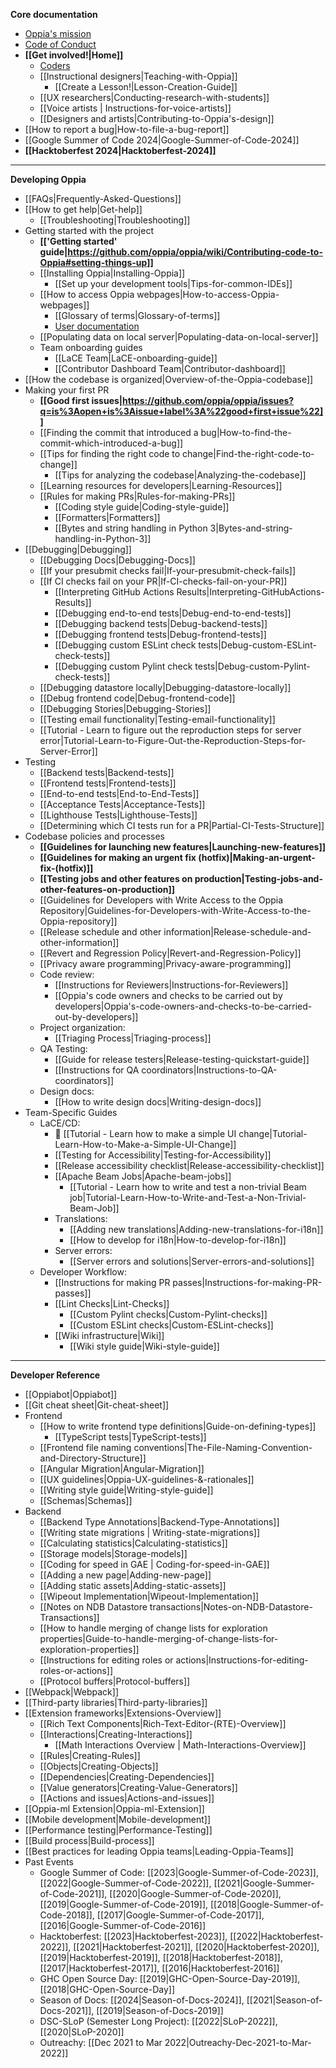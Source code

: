 **Core documentation**
  * [Oppia's mission](Oppia's-Mission)
  * [Code of Conduct](https://github.com/oppia/oppia/blob/develop/.github/CODE_OF_CONDUCT.md)
  * **[[Get involved!|Home]]**
    * [Coders](https://github.com/oppia/oppia/wiki/Contributing-code-to-Oppia#setting-things-up)
    * [[Instructional designers|Teaching-with-Oppia]]
      * [[Create a Lesson!|Lesson-Creation-Guide]]
    * [[UX researchers|Conducting-research-with-students]]
    * [[Voice artists | Instructions-for-voice-artists]]
    * [[Designers and artists|Contributing-to-Oppia's-design]]
  * [[How to report a bug|How-to-file-a-bug-report]]
  * [[Google Summer of Code 2024|Google-Summer-of-Code-2024]]
  * **[[Hacktoberfest 2024|Hacktoberfest-2024]]**
---
**Developing Oppia**
  * [[FAQs|Frequently-Asked-Questions]]
  * [[How to get help|Get-help]]
    * [[Troubleshooting|Troubleshooting]]
  * Getting started with the project
    * **[['Getting started' guide|https://github.com/oppia/oppia/wiki/Contributing-code-to-Oppia#setting-things-up]]**
    * [[Installing Oppia|Installing-Oppia]]
      * [[Set up your development tools|Tips-for-common-IDEs]]
    * [[How to access Oppia webpages|How-to-access-Oppia-webpages]]
      * [[Glossary of terms|Glossary-of-terms]]
      * [User documentation](https://oppia.github.io/)
    * [[Populating data on local server|Populating-data-on-local-server]]
    * Team onboarding guides
      * [[LaCE Team|LaCE-onboarding-guide]]
      * [[Contributor Dashboard Team|Contributor-dashboard]]
  * [[How the codebase is organized|Overview-of-the-Oppia-codebase]]
  * Making your first PR
    * **[[Good first issues|https://github.com/oppia/oppia/issues?q=is%3Aopen+is%3Aissue+label%3A%22good+first+issue%22]]**
    * [[Finding the commit that introduced a bug|How-to-find-the-commit-which-introduced-a-bug]]
    * [[Tips for finding the right code to change|Find-the-right-code-to-change]]
      * [[Tips for analyzing the codebase|Analyzing-the-codebase]]
    * [[Learning resources for developers|Learning-Resources]]
    * [[Rules for making PRs|Rules-for-making-PRs]]
      * [[Coding style guide|Coding-style-guide]]
      * [[Formatters|Formatters]]
      * [[Bytes and string handling in Python 3|Bytes-and-string-handling-in-Python-3]]
  * [[Debugging|Debugging]]
    * [[Debugging Docs|Debugging-Docs]]
    * [[If your presubmit checks fail|If-your-presubmit-check-fails]]
    * [[If CI checks fail on your PR|If-CI-checks-fail-on-your-PR]]
      * [[Interpreting GitHub Actions Results|Interpreting-GitHubActions-Results]]
      * [[Debugging end-to-end tests|Debug-end-to-end-tests]]
      * [[Debugging backend tests|Debug-backend-tests]]
      * [[Debugging frontend tests|Debug-frontend-tests]]
      * [[Debugging custom ESLint check tests|Debug-custom-ESLint-check-tests]]
      * [[Debugging custom Pylint check tests|Debug-custom-Pylint-check-tests]]
    * [[Debugging datastore locally|Debugging-datastore-locally]]
    * [[Debug frontend code|Debug-frontend-code]]
    * [[Debugging Stories|Debugging-Stories]]
    * [[Testing email functionality|Testing-email-functionality]]
    * [[Tutorial - Learn to figure out the reproduction steps for server error|Tutorial-Learn-to-Figure-Out-the-Reproduction-Steps-for-Server-Error]]
  * Testing
      * [[Backend tests|Backend-tests]]
      * [[Frontend tests|Frontend-tests]]
      * [[End-to-end tests|End-to-End-Tests]]
      * [[Acceptance Tests|Acceptance-Tests]]
      * [[Lighthouse Tests|Lighthouse-Tests]]
      * [[Determining which CI tests run for a PR|Partial-CI-Tests-Structure]]
  * Codebase policies and processes
    * **[[Guidelines for launching new features|Launching-new-features]]**
    * **[[Guidelines for making an urgent fix (hotfix)|Making-an-urgent-fix-(hotfix)]]**
    * **[[Testing jobs and other features on production|Testing-jobs-and-other-features-on-production]]**
    * [[Guidelines for Developers with Write Access to the Oppia Repository|Guidelines-for-Developers-with-Write-Access-to-the-Oppia-repository]]
    * [[Release schedule and other information|Release-schedule-and-other-information]]
    * [[Revert and Regression Policy|Revert-and-Regression-Policy]]
    * [[Privacy aware programming|Privacy-aware-programming]]
    * Code review:
      * [[Instructions for Reviewers|Instructions-for-Reviewers]]
      * [[Oppia's code owners and checks to be carried out by developers|Oppia's-code-owners-and-checks-to-be-carried-out-by-developers]]
    * Project organization:
      * [[Triaging Process|Triaging-process]]
    * QA Testing:
      * [[Guide for release testers|Release-testing-quickstart-guide]]
      * [[Instructions for QA coordinators|Instructions-to-QA-coordinators]]
    * Design docs:
      * [[How to write design docs|Writing-design-docs]]
  * Team-Specific Guides
    * LaCE/CD:
      * 👣 [[Tutorial - Learn how to make a simple UI change|Tutorial-Learn-How-to-Make-a-Simple-UI-Change]]
      * [[Testing for Accessibility|Testing-for-Accessibility]]
      * [[Release accessibility checklist|Release-accessibility-checklist]]
      * [[Apache Beam Jobs|Apache-beam-jobs]]
        * [[Tutorial - Learn how to write and test a non-trivial Beam job|Tutorial-Learn-How-to-Write-and-Test-a-Non-Trivial-Beam-Job]]
      * Translations:
        * [[Adding new translations|Adding-new-translations-for-i18n]]
        * [[How to develop for i18n|How-to-develop-for-i18n]]
      * Server errors:
        * [[Server errors and solutions|Server-errors-and-solutions]]
    * Developer Workflow:
      * [[Instructions for making PR passes|Instructions-for-making-PR-passes]]
      * [[Lint Checks|Lint-Checks]]
        * [[Custom Pylint checks|Custom-Pylint-checks]]
        * [[Custom ESLint checks|Custom-ESLint-checks]]
      * [[Wiki infrastructure|Wiki]]
        * [[Wiki style guide|Wiki-style-guide]]

---
**Developer Reference**

  * [[Oppiabot|Oppiabot]]
  * [[Git cheat sheet|Git-cheat-sheet]]
  * Frontend
    * [[How to write frontend type definitions|Guide-on-defining-types]]
      * [[TypeScript tests|TypeScript-tests]]
    * [[Frontend file naming conventions|The-File-Naming-Convention-and-Directory-Structure]]
    * [[Angular Migration|Angular-Migration]]
    * [[UX guidelines|Oppia-UX-guidelines-&-rationales]]
    * [[Writing style guide|Writing-style-guide]]
    * [[Schemas|Schemas]]
  * Backend
    * [[Backend Type Annotations|Backend-Type-Annotations]]
    * [[Writing state migrations | Writing-state-migrations]]
    * [[Calculating statistics|Calculating-statistics]]
    * [[Storage models|Storage-models]]
    * [[Coding for speed in GAE | Coding-for-speed-in-GAE]]
    * [[Adding a new page|Adding-new-page]]
    * [[Adding static assets|Adding-static-assets]]
    * [[Wipeout Implementation|Wipeout-Implementation]]
    * [[Notes on NDB Datastore transactions|Notes-on-NDB-Datastore-Transactions]]
    * [[How to handle merging of change lists for exploration properties|Guide-to-handle-merging-of-change-lists-for-exploration-properties]]
    * [[Instructions for editing roles or actions|Instructions-for-editing-roles-or-actions]]
    * [[Protocol buffers|Protocol-buffers]]
  * [[Webpack|Webpack]]
  * [[Third-party libraries|Third-party-libraries]]
  * [[Extension frameworks|Extensions-Overview]]
    * [[Rich Text Components|Rich-Text-Editor-(RTE)-Overview]]
    * [[Interactions|Creating-Interactions]]
      * [[Math Interactions Overview | Math-Interactions-Overview]]
    * [[Rules|Creating-Rules]]
    * [[Objects|Creating-Objects]]
    * [[Dependencies|Creating-Dependencies]]
    * [[Value generators|Creating-Value-Generators]]
    * [[Actions and issues|Actions-and-issues]]
  * [[Oppia-ml Extension|Oppia-ml-Extension]]
  * [[Mobile development|Mobile-development]]
  * [[Performance testing|Performance-Testing]]
  * [[Build process|Build-process]]
  * [[Best practices for leading Oppia teams|Leading-Oppia-Teams]]
  * Past Events
    * Google Summer of Code: [[2023|Google-Summer-of-Code-2023]], [[2022|Google-Summer-of-Code-2022]], [[2021|Google-Summer-of-Code-2021]], [[2020|Google-Summer-of-Code-2020]], [[2019|Google-Summer-of-Code-2019]], [[2018|Google-Summer-of-Code-2018]], [[2017|Google-Summer-of-Code-2017]], [[2016|Google-Summer-of-Code-2016]]
    * Hacktoberfest: [[2023|Hacktoberfest-2023]], [[2022|Hacktoberfest-2022]], [[2021|Hacktoberfest-2021]], [[2020|Hacktoberfest-2020]], [[2019|Hacktoberfest-2019]], [[2018|Hacktoberfest-2018]], [[2017|Hacktoberfest-2017]], [[2016|Hacktoberfest-2016]]
    * GHC Open Source Day: [[2019|GHC-Open-Source-Day-2019]], [[2018|GHC-Open-Source-Day]]
    * Season of Docs: [[2024|Season-of-Docs-2024]], [[2021|Season-of-Docs-2021]], [[2019|Season-of-Docs-2019]]
    * DSC-SLoP (Semester Long Project): [[2022|SLoP-2022]], [[2020|SLoP-2020]]
    * Outreachy: [[Dec 2021 to Mar 2022|Outreachy-Dec-2021-to-Mar-2022]]
